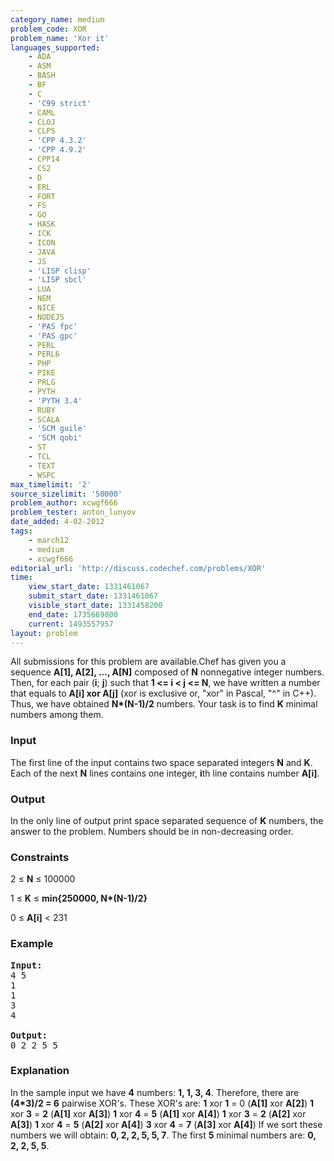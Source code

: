 ```yaml
---
category_name: medium
problem_code: XOR
problem_name: 'Xor it'
languages_supported:
    - ADA
    - ASM
    - BASH
    - BF
    - C
    - 'C99 strict'
    - CAML
    - CLOJ
    - CLPS
    - 'CPP 4.3.2'
    - 'CPP 4.9.2'
    - CPP14
    - CS2
    - D
    - ERL
    - FORT
    - FS
    - GO
    - HASK
    - ICK
    - ICON
    - JAVA
    - JS
    - 'LISP clisp'
    - 'LISP sbcl'
    - LUA
    - NEM
    - NICE
    - NODEJS
    - 'PAS fpc'
    - 'PAS gpc'
    - PERL
    - PERL6
    - PHP
    - PIKE
    - PRLG
    - PYTH
    - 'PYTH 3.4'
    - RUBY
    - SCALA
    - 'SCM guile'
    - 'SCM qobi'
    - ST
    - TCL
    - TEXT
    - WSPC
max_timelimit: '2'
source_sizelimit: '50000'
problem_author: xcwgf666
problem_tester: anton_lunyov
date_added: 4-02-2012
tags:
    - march12
    - medium
    - xcwgf666
editorial_url: 'http://discuss.codechef.com/problems/XOR'
time:
    view_start_date: 1331461067
    submit_start_date: 1331461067
    visible_start_date: 1331458200
    end_date: 1735669800
    current: 1493557957
layout: problem
---
```

All submissions for this problem are available.Chef has given you a sequence **A\[1\], A\[2\], ..., A\[N\]** composed of **N** nonnegative integer numbers. Then, for each pair (**i**; **j**) such that **1 <= i < j <= N**, we have written a number that equals to **A\[i\] xor A\[j\]** (xor is exclusive or, "xor" in Pascal, "^" in C++). Thus, we have obtained **N\*(N-1)/2** numbers. Your task is to find **K** minimal numbers among them.

### Input

The first line of the input contains two space separated integers **N** and **K**. Each of the next **N** lines contains one integer, **i**th line contains number **A\[i\]**.

### Output

In the only line of output print space separated sequence of **K** numbers, the answer to the problem. Numbers should be in non-decreasing order.

### Constraints

 2 ≤ **N** ≤ 100000

 1 ≤ **K** ≤ **min{250000, N\*(N-1)/2}**

 0 ≤ **A\[i\]** < 231

### Example

<pre>
<b>Input:</b>
4 5
1
1
3
4

<b>Output:</b>
0 2 2 5 5
</pre>
### Explanation

In the sample input we have **4** numbers: **1, 1, 3, 4**. Therefore, there are **(4\*3)/2 = 6** pairwise XOR's. These XOR's are:
**1** xor **1** = 0 (**A\[1\]** xor **A\[2\]**)
**1** xor **3** = **2** (**A\[1\]** xor **A\[3\]**)
**1** xor **4** = **5** (**A\[1\]** xor **A\[4\]**)
**1** xor **3** = **2** (**A\[2\]** xor **A\[3\]**)
**1** xor **4** = **5** (**A\[2\]** xor **A\[4\]**)
**3** xor **4** = **7** (**A\[3\]** xor **A\[4\]**)
If we sort these numbers we will obtain: **0, 2, 2, 5, 5, 7**. The first **5** minimal numbers are: **0, 2, 2, 5, 5**.
